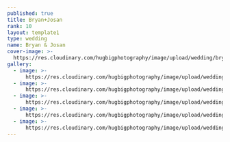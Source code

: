 ```yaml
---
published: true
title: Bryan+Josan
rank: 10
layout: template1
type: wedding
name: Bryan & Josan
cover-image: >-
  https://res.cloudinary.com/hugbigphotography/image/upload/wedding/bryan%2Bjosan/HB1_359.jpg
gallery:
  - image: >-
      https://res.cloudinary.com/hugbigphotography/image/upload/wedding/bryan%2Bjosan/HB1_360.jpg
  - image: >-
      https://res.cloudinary.com/hugbigphotography/image/upload/wedding/bryan%2Bjosan/HB1_361.jpg
  - image: >-
      https://res.cloudinary.com/hugbigphotography/image/upload/wedding/bryan%2Bjosan/HB1_362.jpg
  - image: >-
      https://res.cloudinary.com/hugbigphotography/image/upload/wedding/bryan%2Bjosan/HB1_363.jpg
  - image: >-
      https://res.cloudinary.com/hugbigphotography/image/upload/wedding/bryan%2Bjosan/HB1_364.jpg
---
```


